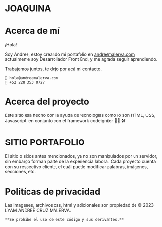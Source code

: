 <div>
    <h1>JOAQUINA</h1>
</div>

# Acerca de mí
¡Hola!

Soy Andree, estoy creando mi portafolio en [andreemalerva.com](http://www.andreemalerva.com/), actualmente soy Desarrollador Front End, y me agrada seguir aprendiendo.

Trabajemos juntos, te dejo por acá mi contacto.

```
📩 hola@andreemalerva.com
📲 +52 228 353 0727
```

# Acerca del proyecto

Este sitio esa hecho con la ayuda de tecnologías como lo son HTML, CSS, Javascript, en conjunto con el framework codeigniter 🫶🏻 🛠


# SITIO PORTAFOLIO

El sitio o sitios antes mencionados, ya no son manipulados por un servidor, sin embargo forman parte de la experiencia laboral. Cada proyecto cuenta con su respectivo cliente, el cuál puede modificar palabras, imágenes, secciones, etc.


# Politícas de privacidad

Las imagenes, archivos css, html y adicionales son propiedad de © 2023 LYAM ANDREE CRUZ MALERVA. 

```
**Se prohibe el uso de este código y sus derivantes.**
```